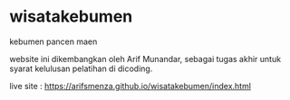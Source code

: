 # wisatakebumen
kebumen pancen maen

website ini dikembangkan oleh Arif Munandar, sebagai tugas akhir untuk syarat kelulusan pelatihan di dicoding.

live site : https://arifsmenza.github.io/wisatakebumen/index.html

